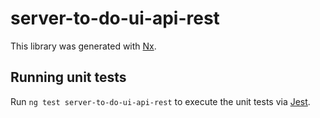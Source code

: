 # server-to-do-ui-api-rest

This library was generated with [Nx](https://nx.dev).

## Running unit tests

Run `ng test server-to-do-ui-api-rest` to execute the unit tests via [Jest](https://jestjs.io).
